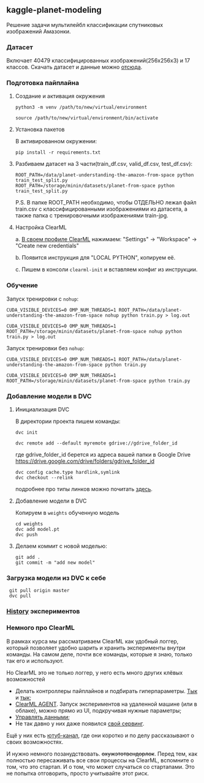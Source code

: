 ## kaggle-planet-modeling

Решение задачи мультилейбл классификации спутниковых изображений Амазонки.


### Датасет

Включает 40479 классифицированных изображений(256x256x3) и 17 классов.
Скачать датасет и данные можно [отсюда](https://www.kaggle.com/competitions/planet-understanding-the-amazon-from-space).

### Подготовка пайплайна

1. Создание и активация окружения
    ```
    python3 -m venv /path/to/new/virtual/environment
    ```
    ```
    source /path/to/new/virtual/environment/bin/activate
    ```

2. Установка пакетов

    В активированном окружении:
    ```
    pip install -r requirements.txt
    ```

3. Разбиваем датасет на 3 части(train_df.csv, valid_df.csv, test_df.csv):
    ```
    ROOT_PATH=/data/planet-understanding-the-amazon-from-space python train_test_split.py
    ROOT_PATH=/storage/minin/datasets/planet-from-space python train_test_split.py
    ```
    P.S. В папке ROOT_PATH необходимо, чтобы ОТДЕЛЬНО лежал файл train.csv с классифицированными изображениями из датасета,
    а также папка с тренировочными изображениями train-jpg.

4. Настройка ClearML

    a. [В своем профиле ClearML](https://app.community.clear.ml/profile) нажимаем:
      "Settings" -> "Workspace" -> "Create new credentials"
      
    b. Появится инструкция для "LOCAL PYTHON", копируем её.
    
    с. Пишем в консоли `clearml-init` и вставляем конфиг из инструкции.

### Обучение
Запуск тренировки c `nohup`:

```
CUDA_VISIBLE_DEVICES=0 OMP_NUM_THREADS=1 ROOT_PATH=/data/planet-understanding-the-amazon-from-space nohup python train.py > log.out

CUDA_VISIBLE_DEVICES=0 OMP_NUM_THREADS=1 ROOT_PATH=/storage/minin/datasets/planet-from-space nohup python train.py > log.out
```

Запуск тренировки без `nohup`:

```
CUDA_VISIBLE_DEVICES=0 OMP_NUM_THREADS=1 ROOT_PATH=/data/planet-understanding-the-amazon-from-space python train.py

CUDA_VISIBLE_DEVICES=0 OMP_NUM_THREADS=1 ROOT_PATH=/storage/minin/datasets/planet-from-space python train.py
```

### Добавление модели в DVC
1. Инициализация DVC

    В директории проекта пишем команды:
    ```
    dvc init
   ```
    ```
    dvc remote add --default myremote gdrive://gdrive_folder_id
    ```

    где gdrive_folder_id берется из адреса вашей папки в Google Drive https://drive.google.com/drive/folders/gdrive_folder_id

    ```
    dvc config cache.type hardlink,symlink
    dvc checkout --relink
   ```

    подробнее про типы линков можно почитать [здесь](https://dvc.org/doc/user-guide/large-dataset-optimization#file-link-types-for-the-dvc-cache).

2. Добавление модели в DVC
    
    Копируем в `weights` обученную модель
    ```
    cd weights
    dvc add model.pt
    dvc push
   ```

3. Делаем коммит с новой моделью:
    ```
    git add .
    git commit -m "add new model"
   ```

### Загрузка модели из DVC к себе
   ```
    git pull origin master
    dvc pull
   ```

### [History](HISTORY.md) экспериментов

### Немного про ClearML

В рамках курса мы рассматриваем ClearML
как удобный логгер, который позволяет удобно шарить и хранить
эксперименты внутри команды. На самом деле, почти все команды, 
которые я знаю, только так его и используют.

Но ClearML это не только логгер, у него есть много других клёвых
возможностей
* Делать контроллеры пайплайнов и подбирать гиперпараметры. [Тык](https://clear.ml/docs/latest/docs/guides/pipeline/pipeline_controller) и [тык](https://clear.ml/docs/latest/docs/guides/optimization/hyper-parameter-optimization/examples_hyperparam_opt);
* [ClearML AGENT](https://github.com/allegroai/clearml-agent). Запуск экспериментов на удаленной машине (или в облаке), можно прямо из UI, подкручивая нужные параметры;
* [Управлять данными](https://github.com/allegroai/clearml/blob/master/docs/datasets.md);
* Не так давно у них даже появился [свой сервинг](https://github.com/allegroai/clearml-serving).

Ещё у них есть [ютуб-канал](https://www.youtube.com/c/ClearML/featured), где они коротко и по делу рассказывают о своих
возможностях.

И нужно немного позанудствовать. ~~охужэтотвендорлок~~. Перед тем, как полностью пересаживать
все свои процессы на ClearML, вспомните о том, что это стартап. И о том, что может
случаться со стартапами.  Это не попытка отговорить, просто учитывайте 
этот риск.